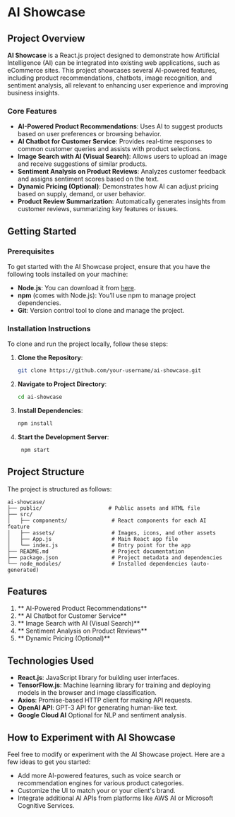 # AI Showcase

## Project Overview
**AI Showcase** is a React.js project designed to demonstrate how Artificial Intelligence (AI) can be integrated into existing web applications, such as eCommerce sites. This project showcases several AI-powered features, including product recommendations, chatbots, image recognition, and sentiment analysis, all relevant to enhancing user experience and improving business insights.

### **Core Features**
- **AI-Powered Product Recommendations**: Uses AI to suggest products based on user preferences or browsing behavior.
- **AI Chatbot for Customer Service**: Provides real-time responses to common customer queries and assists with product selections.
- **Image Search with AI (Visual Search)**: Allows users to upload an image and receive suggestions of similar products.
- **Sentiment Analysis on Product Reviews**: Analyzes customer feedback and assigns sentiment scores based on the text.
- **Dynamic Pricing (Optional)**: Demonstrates how AI can adjust pricing based on supply, demand, or user behavior.
- **Product Review Summarization**: Automatically generates insights from customer reviews, summarizing key features or issues.

## Getting Started

### **Prerequisites**
To get started with the AI Showcase project, ensure that you have the following tools installed on your machine:
- **Node.js**: You can download it from [here](https://nodejs.org/).
- **npm** (comes with Node.js): You’ll use npm to manage project dependencies.
- **Git**: Version control tool to clone and manage the project.

### **Installation Instructions**
To clone and run the project locally, follow these steps:

1. **Clone the Repository**:
   ```bash
   git clone https://github.com/your-username/ai-showcase.git

2. **Navigate to Project Directory**:
   ```bash
   cd ai-showcase
3. **Install Dependencies**:
   ```bash
   npm install
4. **Start the Development Server**:
   ```bash
    npm start

## Project Structure
The project is structured as follows:

```
ai-showcase/
├── public/                     # Public assets and HTML file
├── src/
│   ├── components/              # React components for each AI feature
│   ├── assets/                  # Images, icons, and other assets
│   ├── App.js                   # Main React app file
│   └── index.js                 # Entry point for the app
├── README.md                    # Project documentation
├── package.json                 # Project metadata and dependencies
└── node_modules/                # Installed dependencies (auto-generated)
```
## Features
1. ** AI-Powered Product Recommendations**
2. ** AI Chatbot for Customer Service**
3. ** Image Search with AI (Visual Search)**
4. ** Sentiment Analysis on Product Reviews**
5. ** Dynamic Pricing (Optional)**

## Technologies Used
- **React.js**: JavaScript library for building user interfaces.
- **TensorFlow.js**: Machine learning library for training and deploying models in the browser and image classification.
- **Axios**: Promise-based HTTP client for making API requests.
- **OpenAI API**: GPT-3 API for generating human-like text.
- **Google Cloud AI** Optional for NLP and sentiment analysis.

## How to Experiment with AI Showcase
Feel free to modify or experiment with the AI Showcase project. Here are a few ideas to get you started:
- Add more AI-powered features, such as voice search or recommendation engines for various product categories.
- Customize the UI to match your or your client's brand.
- Integrate additional AI APIs from platforms like AWS AI or Microsoft Cognitive Services.